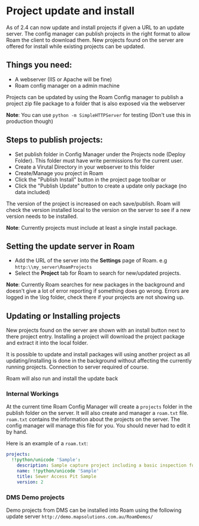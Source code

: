 # Project update and install

As of 2.4 can now update and install projects if given a URL to an update server.  The config manager can publish projects in the right format to allow Roam the client to download them.  New projects found on the server are offered for install while existing projects can be updated.

## Things you need:

- A webserver (IIS or Apache will be fine)
- Roam config manager on a admin machine

Projects can be updated by using the Roam Config manager to publish a project zip file package to a folder that is also exposed via the webserver

**Note**: You can use `python -m SimpleHTTPServer` for testing (Don't use this in production though)

## Steps to publish projects:

- Set publish folder in Config Manager under the Projects node (Deploy Folder). This folder must have write permissions for the current user.
- Create a Virutal Directory in your webserver to this folder
- Create/Manage you project in Roam
- Click the "Publish Install" button in the project page toolbar
or
- Click the "Publish Update" button to create a update only package (no data included)

The version of the project is increased on each save/publish. Roam will check the version installed local to the version on the server to see if a new version needs to be installed.

**Note**: Currently projects must include at least a single install package.

## Setting the update server in Roam

- Add the URL of the server into the **Settings** page of Roam. e.g `http:\\my_server\RoamProjects`
- Select the **Project** tab for Roam to search for new/updated projects.

**Note**: Currently Roam searches for new packages in the background and doesn't give a lot of error reporting if something does go wrong. Errors are logged in the \log folder, check there if your projects are not showing up.

## Updating or Installing projects

New projects found on the server are shown with an install button next to there project entry.  Installing a project will download the project package and extract it into the local folder.

It is possible to update and install packages will using another project as all updating/installing is done in the background without affecting the currently running projects.  Connection to server required of course.

Roam will also run and install the update back 


### Internal Workings

At the current time Roam Config Manager will create a `projects` folder in the publish folder on the server.  It will also create and manager a `roam.txt` file. `roam.txt` contains the information about the projects on the server.  The config manager will manage this file for you. You should never had to edit it by hand.

Here is an example of a `roam.txt`:

```yaml
projects:
  !!python/unicode 'Sample':
    description: Sample capture project including a basic inspection form and searching.
    name: !!python/unicode 'Sample'
    title: Sewer Access Pit Sample
    version: 2
```

### DMS Demo projects

Demo projects from DMS can be installed into Roam using the following update server `http://demo.mapsolutions.com.au/RoamDemos/`
